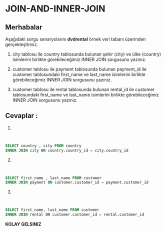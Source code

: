 # JOIN-AND-INNER-JOIN

## Merhabalar



Aşağıdaki sorgu senaryolarını **dvdrental** örnek veri tabanı üzerinden gerçekleştiriniz.

1. city tablosu ile country tablosunda bulunan şehir (city) ve ülke (country) isimlerini birlikte görebileceğimiz INNER JOIN sorgusunu yazınız.


2. customer tablosu ile payment tablosunda bulunan payment_id ile customer tablosundaki first_name ve last_name isimlerini birlikte görebileceğimiz INNER JOIN sorgusunu yazınız.


3. customer tablosu ile rental tablosunda bulunan rental_id ile customer tablosundaki first_name ve last_name isimlerini birlikte görebileceğimiz INNER JOIN sorgusunu yazınız.



## Cevaplar :


1. 
```sql


SELECT country , city FROM country 
INNER JOIN city ON country.country_id = city.country_id


```


2. 
```sql


SELECT first_name , last_name FROM customer 
INNER JOIN payment ON customer.customer_id = payment.customer_id


```


3. 
```sql


SELECT first_name, last_name FROM customer 
INNER JOIN rental ON customer.customer_id = rental.customer_id


```

**KOLAY GELSINIZ**
